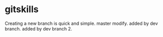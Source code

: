 # gitskills
Creating a new branch is quick and simple.
master modify.
added by dev branch.
added by dev branch 2.

